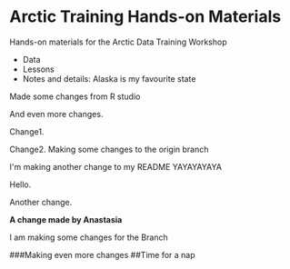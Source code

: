 # Arctic Training Hands-on Materials

Hands-on materials for the Arctic Data Training Workshop

* Data
* Lessons
* Notes and details: Alaska is my favourite state

Made some changes from R studio 

And even more changes.  

Change1.  

Change2. Making some changes to the origin branch 

I'm making another change to my README YAYAYAYAYA 

Hello. 

Another change.

**A change made by Anastasia**  

I am making some changes for the Branch  




###Making even more changes 
##Time for a nap